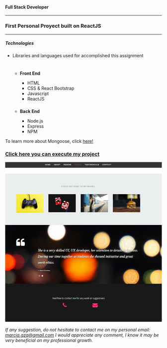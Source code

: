 #### Full Stack Developer 

- - -

### First Personal Proyect built on ReactJS

- - - - 


##### Technologies

*  Libraries and languages used for accomplished this assignment 

    #
    * __Front End__
        * HTML
        * CSS & React Bootstrap
        * Javascript
        * ReactJS

        ###
    * __Back End__
        * Node.js
        * Express
        * NPM



To learn more about Mongoose, click [here!](https://www.npmjs.com/package/mongoose)




### [Click here you can execute my project](https://first-react-portfolio.herokuapp.com/)

![pic](./public/images/portfolio/appScreenShot.PNG)

*If any suggestion, do not hesitate to contact me on my personal email: marcia.gzq@gmail.com
I would appreciate any comment, I know it may be very beneficial on my professional growth.*
